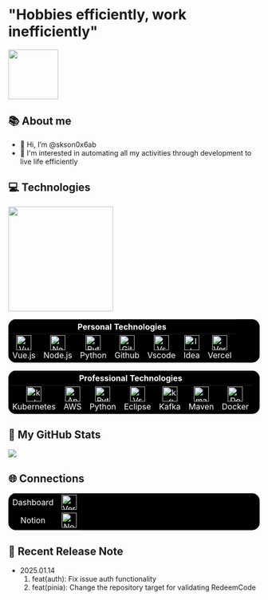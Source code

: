 <div>
<h1> "Hobbies efficiently, work inefficiently" </h1>
<img src="https://skson0x6ab-dashboard-vue3.vercel.app/ogu02.gif" width="100" /> 


## 📚 About me

- 👋 Hi, I’m @skson0x6ab
- 👀 I'm interested in automating all my activities through development to live life efficiently

## 💻 Technologies
<a href="https://github.com/skson0x6ab?tab=repositories">
  <img align="center" height="210px" src="https://github-readme-stats.ssarcandy.vercel.app/api/top-langs?username=skson0x6ab&layout=compact&hide=jupyter+notebook,TeX,HTML,css&hide_border=true" />
</a>


<table style="background-color: black; color: white; border: none; border-radius: 15px; overflow: hidden;">
 <thead>
    <tr>
      <th colspan="8" align="center" style="color: white;">Personal Technologies</th>
    </tr>
  </thead>
  <tbody>
    <tr>
	<td align="center" style="border: none;">
          <a style="color: white;">
            <img src="https://skillicons.dev/icons?i=vuejs" width="30" height="30" alt="Vue.js"/>
          </a>
          <br>Vue.js
        </td>
        <td align="center" style="border: none;">
          <a href="https://nextjs.org/" style="color: white;">
            <img src="https://skillicons.dev/icons?i=nodejs" width="30" height="30" alt="Node.js"/>
          </a>
          <br>Node.js
        </td>
	<td align="center" style="border: none;">
        <a href="https://developer.mozilla.org/en-US/docs/Web/CSS" style="color: white;">
          <img src="https://skillicons.dev/icons?i=py" width="30" height="30" alt="Python"/>
        </a>
        <br>Python
       </td> 
    <td align="center" style="border: none;">
          <a href="https://nextjs.org/" style="color: white;">
            <img src="https://skillicons.dev/icons?i=github" width="30" height="30" alt="Github"/>
          </a>
          <br>Github
        </td>
        <td align="center" style="border: none;">
          <a href="https://nextjs.org/" style="color: white;">
            <img src="https://skillicons.dev/icons?i=vscode" width="30" height="30" alt="Vscode"/>
          </a>
          <br>Vscode
	</td>
	<td align="center" style="border: none;">
          <a href="https://nextjs.org/" style="color: white;">
            <img src="https://skillicons.dev/icons?i=idea" width="30" height="30" alt="Idea"/>
          </a>
          <br>Idea
        </td>
	<td align="center" style="border: none;">
          <a target=_blank style="color: white;">
            <img src="https://skillicons.dev/icons?i=vercel" width="30" height="30" alt="Vercel"/>
          </a>
          <br>Vercel
        </td>
    </tr>
  </tbody>
</table>
<table style="background-color: black; color: white; border: none; border-radius: 15px; overflow: hidden;">
 <thead>
    <tr>
      <th colspan="8" align="center" style="color: white;">Professional Technologies</th>
    </tr>
  </thead>
  <tbody>
    <tr>
	<td align="center" style="border: none;">
          <a href="https://nextjs.org/" style="color: white;">
            <img src="https://skillicons.dev/icons?i=kubernetes" width="30" height="30" alt="kubernetes"/>
          </a>
          <br>Kubernetes
        </td>
 <td align="center" style="border: none;">
        <a style="color: white;">
          <img src="https://skillicons.dev/icons?i=aws" width="30" height="30" alt="Android Studio"/>
        </a>
        <br>AWS
     </td>
	<td align="center" style="border: none;">
        <a href="https://developer.mozilla.org/en-US/docs/Web/CSS" style="color: white;">
          <img src="https://skillicons.dev/icons?i=py" width="30" height="30" alt="Python"/>
        </a>
        <br>Python
       </td> 
        <td align="center" style="border: none;">
          <a href="https://nextjs.org/" style="color: white;">
            <img src="https://skillicons.dev/icons?i=eclipse" width="30" height="30" alt="Vscode"/>
          </a>
          <br>Eclipse
	</td>
	    	<td align="center" style="border: none;">
          <a href="https://nextjs.org/" style="color: white;">
            <img src="https://skillicons.dev/icons?i=kafka" width="30" height="30" alt="kafka"/>
          </a>
          <br>Kafka
        </td>
	<td align="center" style="border: none;">
          <a href="https://nextjs.org/" style="color: white;">
            <img src="https://skillicons.dev/icons?i=maven" width="30" height="30" alt="maven"/>
          </a>
          <br>Maven
        </td>
	<td align="center" style="border: none;">
        <a style="color: white;">
          <img src="https://skillicons.dev/icons?i=docker" width="30" height="30" alt="Docker"/>
        </a>
        <br>Docker
      </td>
    </tr>
  </tbody>
</table>
<!--div align="center"><a><img src="https://bentos.jkominovic.dev/api/v1/generic-card?icon=sigmail&subtitle=skson0x6ab@gmail.com&size=wide" width="300"></a></div-->

## 🔧 My GitHub Stats
<a><img src="https://github-readme-stats.vercel.app/api?username=skson0x6ab&hide_title=true&show_icons=true&include_all_commits=true&disable_animations=true&theme=vue"></a>

## 🌐 Connections
<table style="background-color: black; color: white; border: none; border-radius: 15px; overflow: hidden;">
  <tbody>
    <tr>
      <td align="center" style="color: white;">Dashboard</td>
      <td align="center" style="color: white;">
        <a href="https://skson0x6ab-dashboard-vue3.vercel.app/" target="_blank" style="color: white;">
          <img src="https://www.svgrepo.com/show/324142/dashboard-graph-analytics-report.svg" width="30" height="30" alt="Vercel"/>
        </a>
      </td>
    </tr>
    <tr>
      <td align="center" style="color: white;">Notion</td>
      <td align="center" style="color: white;">
<a href="https://rigorous-clef-40f.notion.site/SKSon-Project-17a8e36dd56380c082bbeede5ae6ab3a?pvs=4" target="_blank" style="color: white;"><img src="https://www.svgrepo.com/show/452076/notion.svg" width="30" height="30" alt="Notion"/></a>
      </td>
    </tr>
  </tbody>
</table>
</div>
</div>

## 📓 Recent Release Note

- 2025.01.14
    1. feat(auth): Fix issue auth functionality
    2. feat(pinia): Change the repository target for validating RedeemCode
       
<!--div><a href="https://www.acmicpc.net/user/skson0x6ab"><img src="https://img.shields.io/badge/My_BaekJoon-007BFF?style=flat"/></a></div>
<!---
skson0x6ab/skson0x6ab is a ✨ special ✨ repository because its `README.md` (this file) appears on your GitHub profile.
You can click the Preview link to take a look at your changes.
--->
